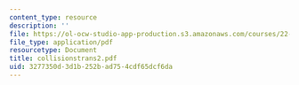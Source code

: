 ```yaml
---
content_type: resource
description: ''
file: https://ol-ocw-studio-app-production.s3.amazonaws.com/courses/22-616-plasma-transport-theory-fall-2003/3277350d3d1b252bad754cdf65dcf6da_collisionstrans2.pdf
file_type: application/pdf
resourcetype: Document
title: collisionstrans2.pdf
uid: 3277350d-3d1b-252b-ad75-4cdf65dcf6da
---
```


